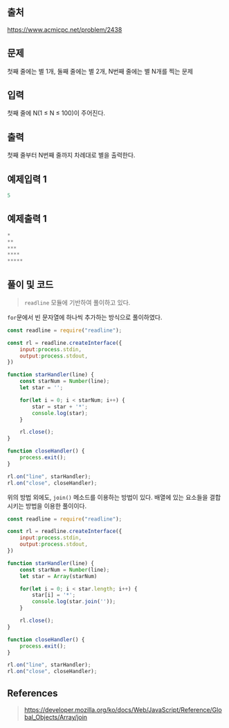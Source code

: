 ## 출처

https://www.acmicpc.net/problem/2438





## 문제

첫째 줄에는 별 1개, 둘째 줄에는 별 2개, N번째 줄에는 별 N개를 찍는 문제





## 입력

첫째 줄에 N(1 ≤ N ≤ 100)이 주어진다.





## 출력

첫째 줄부터 N번째 줄까지 차례대로 별을 출력한다.







## 예제입력 1

```javascript
5
```





## 예제출력 1

```javascript
*
**
***
****
*****
```







## 풀이 및 코드

> `readline` 모듈에 기반하여 풀이하고 있다.

`for`문에서 빈 문자열에 하나씩 추가하는 방식으로 풀이하였다.

```javascript
const readline = require("readline");

const rl = readline.createInterface({
    input:process.stdin,
    output:process.stdout,
})

function starHandler(line) {
    const starNum = Number(line);
    let star = '';

    for(let i = 0; i < starNum; i++) {
        star = star + '*';
        console.log(star);
    }

    rl.close();
}

function closeHandler() {
    process.exit();
}

rl.on("line", starHandler);
rl.on("close", closeHandler);
```





위의 방법 외에도,  `join()` 메소드를 이용하는 방법이 있다. 배열에 있는 요소들을 결합시키는 방법을 이용한 풀이이다.

```javascript
const readline = require("readline");

const rl = readline.createInterface({
    input:process.stdin,
    output:process.stdout,
})

function starHandler(line) {
    const starNum = Number(line);
    let star = Array(starNum)

    for(let i = 0; i < star.length; i++) {
        star[i] = '*';
        console.log(star.join(''));
    }

    rl.close();
}

function closeHandler() {
    process.exit();
}

rl.on("line", starHandler);
rl.on("close", closeHandler);
```





## References

> https://developer.mozilla.org/ko/docs/Web/JavaScript/Reference/Global_Objects/Array/join

